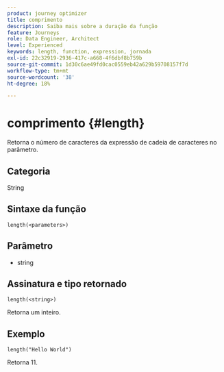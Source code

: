 ```yaml
---
product: journey optimizer
title: comprimento
description: Saiba mais sobre a duração da função
feature: Journeys
role: Data Engineer, Architect
level: Experienced
keywords: length, function, expression, jornada
exl-id: 22c32919-2936-417c-a668-4f6dbf8b759b
source-git-commit: 1d30c6ae49fd0cac0559eb42a629b59708157f7d
workflow-type: tm+mt
source-wordcount: '38'
ht-degree: 18%

---
```


# comprimento {#length}

Retorna o número de caracteres da expressão de cadeia de caracteres no parâmetro.

## Categoria

String

## Sintaxe da função

`length(<parameters>)`

## Parâmetro

* string

## Assinatura e tipo retornado

`length(<string>)`

Retorna um inteiro.

## Exemplo

`length("Hello World")`

Retorna 11.
